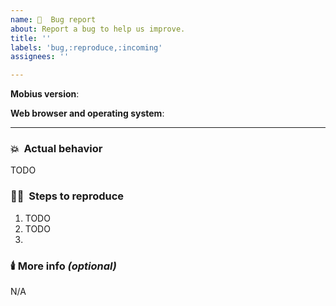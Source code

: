 ```yaml
---
name: 🦟  Bug report
about: Report a bug to help us improve.
title: ''
labels: 'bug,:reproduce,:incoming'
assignees: ''

---
```


**Mobius version**: <!-- Copy this from the "My account" page in the Mobius UI, or run `mobiuscli --version` -->

**Web browser and operating system**: <!-- e.g. Chrome 88.0.4324 running on macOS -->

<hr/>

### 💥  Actual behavior
<!-- What did you see?  Paste a screenshot, include a 30s video, or write 1-2 sentences describing the issue you observed. -->
TODO

### 🧑‍💻  Steps to reproduce
<!-- Provide step-by-step actions of how to recreate this bug in a clean install of Mobius. (This helps others understand and fix it more quickly.) -->
1. TODO
2. TODO
3.

### 🕯️ More info _(optional)_
<!-- Add any additional details you think could be relevant to solving or reproducing the bug (e.g., "this does not reproduce when...") -->
N/A

<!-- If this is a performance issue, follow these steps to generate and attach a debug archive: https://mobiusmdm.com/docs/using-mobius/monitoring-mobius#debugging-performance-issues -->

<!-- ### 🛠️ To fix -->
<!-- If this bug requires additional product design work, uncomment the heading above and add instructions to fix, Figma link, etc. here once design changes are settled. -->
<!-- Product designer: _________________________ --> <!-- Who is the product designer to contact if folks have questions about this fix? -->
